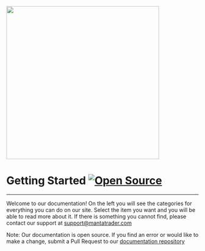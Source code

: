 <img src="https://mantatrader.com/static/media/logoxtrader.29b39ecb.png" width="400"></img>
# Getting Started [![Open Source](https://badges.frapsoft.com/os/v1/open-source.svg?v=103)](https://opensource.org/)
---
Welcome to our documentation! On the left you will see the categories for everything you can do on our site. Select the item you want and you will be able to read more about it. If there is something you cannot find, please contact our support at [support@mantatrader.com](mailto:support@mantatrader.com)

Note: Our documentation is open source. If you find an error or would like to make a change, submit a Pull Request to our [documentation repository](https://github.com/Manta-AI/Manta-Docs)
